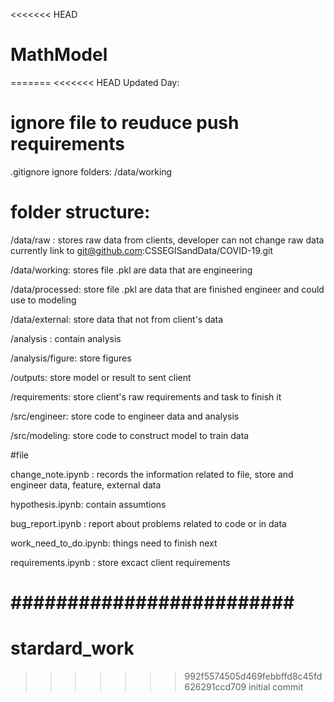 <<<<<<< HEAD
# MathModel
=======
<<<<<<< HEAD
Updated Day:
# ignore file to reuduce push requirements
.gitignore ignore folders:
/data/working

# folder structure:
/data/raw : stores raw data from clients, developer can not change raw data
currently link to git@github.com:CSSEGISandData/COVID-19.git

/data/working: stores file .pkl are data that are engineering

/data/processed: store file .pkl are data that are finished engineer and could use to modeling

/data/external: store data that not from client's data

/analysis : contain analysis 

/analysis/figure: store figures

/outputs: store model or result to sent client

/requirements: store client's raw requirements and task to finish it

/src/engineer: store code to engineer data and analysis

/src/modeling: store code to construct model to train data

#file 

change_note.ipynb : records the information related to file, store and engineer data, feature, external data

hypothesis.ipynb: contain assumtions

bug_report.ipynb : report about problems related to code or in data

work_need_to_do.ipynb: things need to finish next

requirements.ipynb : store excact client requirements

#########################
=======
# stardard_work
>>>>>>> 992f5574505d469febbffd8c45fd626291ccd709
>>>>>>> initial commit
